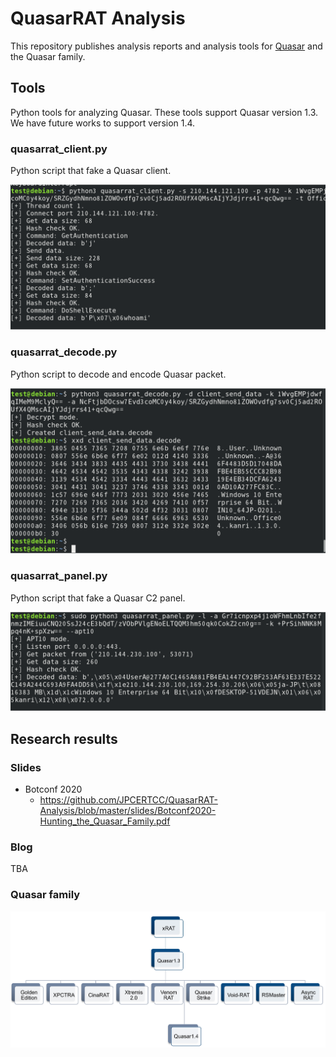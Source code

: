# QuasarRAT Analysis

This repository publishes analysis reports and analysis tools for [Quasar](https://github.com/quasar/Quasar) and the Quasar family.

## Tools

Python tools for analyzing Quasar. These tools support Quasar version 1.3. We have future works to support version 1.4.

### quasarrat_client.py

Python script that fake a Quasar client.

![quasarrat_client](images/client.png)

### quasarrat_decode.py

Python script to decode and encode Quasar packet.

![quasarrat_decode](images/decode.png)

### quasarrat_panel.py

Python script that fake a Quasar C2 panel.

![quasarrat_panel](images/panel.png)

## Research results

### Slides

* Botconf 2020
  - https://github.com/JPCERTCC/QuasarRAT-Analysis/blob/master/slides/Botconf2020-Hunting_the_Quasar_Family.pdf

### Blog

TBA

### Quasar family

![Quasar family](images/Quasar.png)
